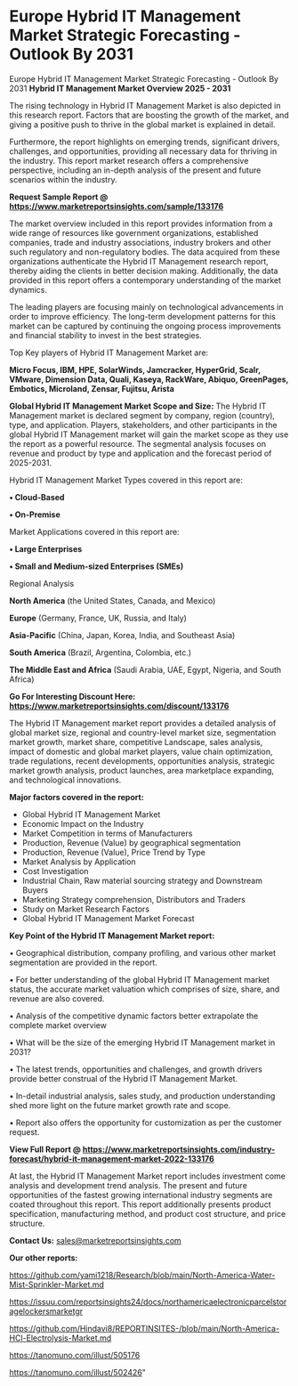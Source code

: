 # Europe Hybrid IT Management Market Strategic Forecasting - Outlook By 2031
Europe Hybrid IT Management Market Strategic Forecasting - Outlook By 2031
<Strong> Hybrid IT Management Market Overview 2025 - 2031</strong>

The rising technology in Hybrid IT Management Market is also depicted in this research report. Factors that are boosting the growth of the market, and giving a positive push to thrive in the global market is explained in detail.

Furthermore, the report highlights on emerging trends, significant drivers, challenges, and opportunities, providing all necessary data for thriving in the industry. This report market research offers a comprehensive perspective, including an in-depth analysis of the present and future scenarios within the industry.

<strong>Request Sample Report @ <a href=https://www.marketreportsinsights.com/sample/133176>https://www.marketreportsinsights.com/sample/133176</a></strong>

The market overview included in this report provides information from a wide range of resources like government organizations, established companies, trade and industry associations, industry brokers and other such regulatory and non-regulatory bodies. The data acquired from these organizations authenticate the Hybrid IT Management research report, thereby aiding the clients in better decision making. Additionally, the data provided in this report offers a contemporary understanding of the market dynamics.

The leading players are focusing mainly on technological advancements in order to improve efficiency. The long-term development patterns for this market can be captured by continuing the ongoing process improvements and financial stability to invest in the best strategies.

Top Key players of Hybrid IT Management Market are:

<strong>Micro Focus, IBM, HPE, SolarWinds, Jamcracker, HyperGrid, Scalr, VMware, Dimension Data, Quali, Kaseya, RackWare, Abiquo, GreenPages, Embotics, Microland, Zensar, Fujitsu, Arista</strong>

<strong><b>Global Hybrid IT Management Market Scope and Size:</b></strong>
The Hybrid IT Management market is declared segment by company, region (country), type, and application. Players, stakeholders, and other participants in the global Hybrid IT Management market will gain the market scope as they use the report as a powerful resource. The segmental analysis focuses on revenue and product by type and application and the forecast period of 2025-2031.

Hybrid IT Management Market Types covered in this report are:

<strong>• Cloud-Based

• On-Premise</strong>

Market Applications covered in this report are:

<strong>• Large Enterprises

• Small and Medium-sized Enterprises (SMEs)</strong> 

Regional Analysis

<strong>North America</strong> (the United States, Canada, and Mexico)

<strong>Europe</strong> (Germany, France, UK, Russia, and Italy)

<strong>Asia-Pacific</strong> (China, Japan, Korea, India, and Southeast Asia)

<strong>South America</strong> (Brazil, Argentina, Colombia, etc.)

<strong>The Middle East and Africa</strong> (Saudi Arabia, UAE, Egypt, Nigeria, and South Africa)

<strong>Go For Interesting Discount Here: <a href=https://www.marketreportsinsights.com/discount/133176>https://www.marketreportsinsights.com/discount/133176</a></strong>

The Hybrid IT Management market report provides a detailed analysis of global market size, regional and country-level market size, segmentation market growth, market share, competitive Landscape, sales analysis, impact of domestic and global market players, value chain optimization, trade regulations, recent developments, opportunities analysis, strategic market growth analysis, product launches, area marketplace expanding, and technological innovations.

<strong><b>Major factors covered in the report:</b></strong>
<ul>
  <li>Global Hybrid IT Management Market </li>
  <li>Economic Impact on the Industry</li>
  <li>Market Competition in terms of Manufacturers</li>
  <li>Production, Revenue (Value) by geographical segmentation</li>
  <li>Production, Revenue (Value), Price Trend by Type</li>
  <li>Market Analysis by Application</li>
  <li>Cost Investigation</li>
  <li>Industrial Chain, Raw material sourcing strategy and Downstream Buyers</li>
  <li>Marketing Strategy comprehension, Distributors and Traders</li>
  <li>Study on Market Research Factors</li>
  <li>Global Hybrid IT Management Market Forecast</li>
</ul>

<strong><b>Key Point of the Hybrid IT Management Market report:</b></strong>

• Geographical distribution, company profiling, and various other market segmentation are provided in the report.

• For better understanding of the global Hybrid IT Management market status, the accurate market valuation which comprises of size, share, and revenue are also covered.

• Analysis of the competitive dynamic factors better extrapolate the complete market overview

• What will be the size of the emerging Hybrid IT Management market in 2031?

• The latest trends, opportunities and challenges, and growth drivers provide better construal of the Hybrid IT Management Market.

• In-detail industrial analysis, sales study, and production understanding shed more light on the future market growth rate and scope.

• Report also offers the opportunity for customization as per the customer request.

<strong><b>View Full Report @ <a href=https://www.marketreportsinsights.com/industry-forecast/hybrid-it-management-market-2022-133176>https://www.marketreportsinsights.com/industry-forecast/hybrid-it-management-market-2022-133176</a></b></strong>


At last, the Hybrid IT Management Market report includes investment come analysis and development trend analysis. The present and future opportunities of the fastest growing international industry segments are coated throughout this report. This report additionally presents product specification, manufacturing method, and product cost structure, and price structure.

<strong>Contact Us:</strong>
sales@marketreportsinsights.com

<strong>Our other reports:</strong>

<a href=https://github.com/yami1218/Research/blob/main/North-America-Water-Mist-Sprinkler-Market.md>https://github.com/yami1218/Research/blob/main/North-America-Water-Mist-Sprinkler-Market.md</a>

<a href=https://issuu.com/reportsinsights24/docs/northamericaelectronicparcelstoragelockersmarketgr>https://issuu.com/reportsinsights24/docs/northamericaelectronicparcelstoragelockersmarketgr</a>

<a href=https://github.com/Hindavi8/REPORTINSITES-/blob/main/North-America-HCl-Electrolysis-Market.md>https://github.com/Hindavi8/REPORTINSITES-/blob/main/North-America-HCl-Electrolysis-Market.md</a>

<a href=https://tanomuno.com/illust/505176>https://tanomuno.com/illust/505176</a>

<a href=https://tanomuno.com/illust/502426>https://tanomuno.com/illust/502426</a>"
